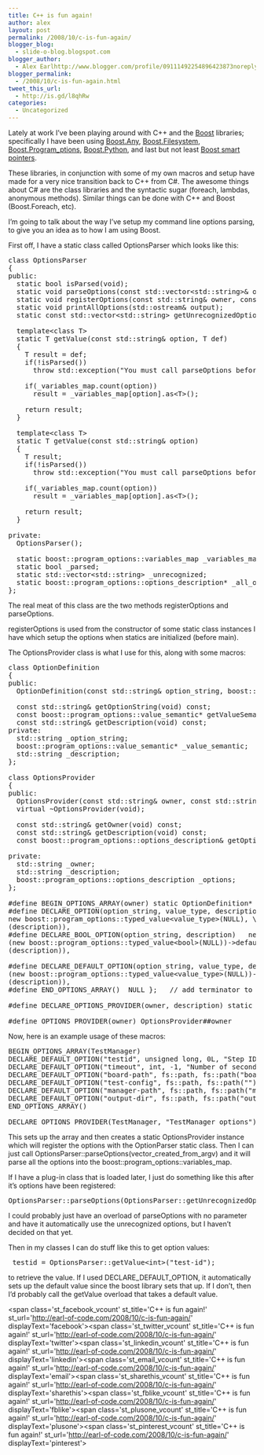 ```yaml
---
title: C++ is fun again!
author: alex
layout: post
permalink: /2008/10/c-is-fun-again/
blogger_blog:
  - slide-o-blog.blogspot.com
blogger_author:
  - Alex Earlhttp://www.blogger.com/profile/09111492254896423873noreply@blogger.com
blogger_permalink:
  - /2008/10/c-is-fun-again.html
tweet_this_url:
  - http://is.gd/l8qhRw
categories:
  - Uncategorized
---
```

Lately at work I&#8217;ve been playing around with C++ and the [Boost][1] libraries; specifically I have been using [Boost.Any][2], [Boost.Filesystem][3], [Boost.Program_ptions][4], [Boost.Python][5], and last but not least [Boost smart pointers][6].

These libraries, in conjunction with some of my own macros and setup have made for a very nice transition back to C++ from C#. The awesome things about C# are the class libraries and the syntactic sugar (foreach, lambdas, anonymous methods). Similar things can be done with C++ and Boost (Boost.Foreach, etc). 

I&#8217;m going to talk about the way I&#8217;ve setup my command line options parsing, to give you an idea as to how I am using Boost.

First off, I have a static class called OptionsParser which looks like this:

<pre class="c++" name="code">class OptionsParser <br />{<br />public:<br />  static bool isParsed(void);<br />  static void parseOptions(const std::vector&lt;std::string&gt;& options);<br />  static void registerOptions(const std::string& owner, const boost::program_options::options_description& options);<br />  static void printAllOptions(std::ostream& output);<br />  static const std::vector&lt;std::string&gt; getUnrecognizedOptions(void) const;<br /><br />  template&lt;class T&gt;<br />  static T getValue(const std::string& option, T def)<br />  {<br />    T result = def;<br />    if(!isParsed())<br />      throw std::exception("You must call parseOptions before trying to retrieve values");<br /><br />    if(_variables_map.count(option))<br />      result = _variables_map[option].as&lt;T&gt;();<br /><br />    return result;<br />  }<br /><br />  template&lt;class T&gt;<br />  static T getValue(const std::string& option)<br />  {<br />    T result;<br />    if(!isParsed())<br />      throw std::exception("You must call parseOptions before trying to retrieve values");<br /><br />    if(_variables_map.count(option))<br />      result = _variables_map[option].as&lt;T&gt;();<br /><br />    return result;<br />  }<br /><br />private:<br />  OptionsParser();<br /><br />  static boost::program_options::variables_map _variables_map;<br />  static bool _parsed;<br />  static std::vector&lt;std::string&gt; _unrecognized;<br />  static boost::program_options::options_description* _all_options;<br />};<br /></pre>

The real meat of this class are the two methods registerOptions and parseOptions.

registerOptions is used from the constructor of some static class instances I have which setup the options when statics are initialized (before main).

The OptionsProvider class is what I use for this, along with some macros:

<pre class="c++" name="code">class OptionDefinition<br />{<br />public:<br />  OptionDefinition(const std::string& option_string, boost::program_options::value_semantic* value, const std::string& description);<br /><br />  const std::string& getOptionString(void) const;<br />  const boost::program_options::value_semantic* getValueSemantic(void) const;<br />  const std::string& getDescription(void) const;<br />private:<br />  std::string _option_string;<br />  boost::program_options::value_semantic* _value_semantic;<br />  std::string _description;<br />};<br /><br />class OptionsProvider<br />{<br />public:<br />  OptionsProvider(const std::string& owner, const std::string& description, OptionDefinition* options[]);<br />  virtual ~OptionsProvider(void);<br /><br />  const std::string& getOwner(void) const;<br />  const std::string& getDescription(void) const;<br />  const boost::program_options::options_description& getOptions(void) const;<br /><br />private:<br />  std::string _owner;<br />  std::string _description;<br />  boost::program_options::options_description _options;<br />};<br /><br />#define BEGIN_OPTIONS_ARRAY(owner) static OptionDefinition* Options##owner[] = { <br />#define DECLARE_OPTION(option_string, value_type, description) new OptionDefinition((option_string), \<br />new boost::program_options::typed_value&lt;value_type&gt;(NULL), \<br />(description)),<br />#define DECLARE_BOOL_OPTION(option_string, description)   new OptionDefinition((option_string), \<br />(new boost::program_options::typed_value&lt;bool&gt;(NULL))-&gt;default_value(0)-&gt;zero_tokens(), \<br />(description)),      <br /><br />#define DECLARE_DEFAULT_OPTION(option_string, value_type, def_value, description) new OptionDefinition((option_string), \<br />(new boost::program_options::typed_value&lt;value_type&gt;(NULL))-&gt;default_value(def_value), \<br />(description)),<br />#define END_OPTIONS_ARRAY()  NULL };   // add terminator to the end of the list<br /><br />#define DECLARE_OPTIONS_PROVIDER(owner, description) static OptionsProvider OptionsProvider##owner(#owner, description, Options##owner);<br /><br />#define OPTIONS_PROVIDER(owner) OptionsProvider##owner<br /></pre>

Now, here is an example usage of these macros:

<pre class="c++" name="code">BEGIN_OPTIONS_ARRAY(TestManager)<br />DECLARE_DEFAULT_OPTION("testid", unsigned long, 0L, "Step ID from automation")<br />DECLARE_DEFAULT_OPTION("timeout", int, -1, "Number of seconds before stopping a\ntest with a timeout result")<br />DECLARE_DEFAULT_OPTION("board-path", fs::path, fs::path("boards"), "Path to directory containing board libraries")<br />DECLARE_DEFAULT_OPTION("test-config", fs::path, fs::path(""), "Path to file containing the test configuration")<br />DECLARE_DEFAULT_OPTION("manager-path", fs::path, fs::path("managers"), "Path to directory container manager libraries")<br />DECLARE_DEFAULT_OPTION("output-dir", fs::path, fs::path("output"), "Path to output directory")<br />END_OPTIONS_ARRAY()<br /><br />DECLARE_OPTIONS_PROVIDER(TestManager, "TestManager options")<br /></pre>

This sets up the array and then creates a static OptionsProvider instance which will register the options with the OptionParser static class. Then I can just call OptionsParser::parseOptions(vector\_created\_from\_argv) and it will parse all the options into the boost::program\_options::variables_map.

If I have a plug-in class that is loaded later, I just do something like this after it&#8217;s options have been registered:

<pre class="c++" name="code">OptionsParser::parseOptions(OptionsParser::getUnrecognizedOptions())<br /></pre>

I could probably just have an overload of parseOptions with no parameter and have it automatically use the unrecognized options, but I haven&#8217;t decided on that yet. 

Then in my classes I can do stuff like this to get option values:

<pre class="c++" name="code">_testid = OptionsParser::getValue&lt;int&gt;("test-id");<br /></pre>

to retrieve the value. If I used DECLARE\_DEFAULT\_OPTION, it automatically sets up the default value since the boost library sets that up. If I don&#8217;t, then I&#8217;d probably call the getValue overload that takes a default value.

<span class='st\_facebook\_vcount' st\_title='C++ is fun again!' st\_url='http://earl-of-code.com/2008/10/c-is-fun-again/' displayText='facebook'></span><span class='st\_twitter\_vcount' st\_title='C++ is fun again!' st\_url='http://earl-of-code.com/2008/10/c-is-fun-again/' displayText='twitter'></span><span class='st\_linkedin\_vcount' st\_title='C++ is fun again!' st\_url='http://earl-of-code.com/2008/10/c-is-fun-again/' displayText='linkedin'></span><span class='st\_email\_vcount' st\_title='C++ is fun again!' st\_url='http://earl-of-code.com/2008/10/c-is-fun-again/' displayText='email'></span><span class='st\_sharethis\_vcount' st\_title='C++ is fun again!' st\_url='http://earl-of-code.com/2008/10/c-is-fun-again/' displayText='sharethis'></span><span class='st\_fblike\_vcount' st\_title='C++ is fun again!' st\_url='http://earl-of-code.com/2008/10/c-is-fun-again/' displayText='fblike'></span><span class='st\_plusone\_vcount' st\_title='C++ is fun again!' st\_url='http://earl-of-code.com/2008/10/c-is-fun-again/' displayText='plusone'></span><span class='st\_pinterest\_vcount' st\_title='C++ is fun again!' st\_url='http://earl-of-code.com/2008/10/c-is-fun-again/' displayText='pinterest'></span>

 [1]: http://www.boost.org/
 [2]: http://www.boost.org/doc/libs/1_36_0/doc/html/any.html
 [3]: http://www.boost.org/doc/libs/1_36_0/libs/filesystem/doc/index.htm
 [4]: http://www.boost.org/doc/libs/1_36_0/doc/html/program_options.html
 [5]: http://www.boost.org/doc/libs/1_36_0/libs/python/doc/index.html
 [6]: http://www.boost.org/doc/libs/1_36_0/libs/smart_ptr/smart_ptr.htm